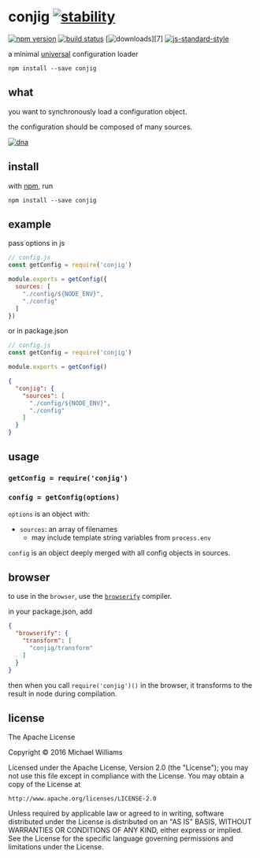 # conjig [![stability][0]][1]
[![npm version][2]][3] [![build status][4]][5]
[![downloads][6]][7] [![js-standard-style][8]][9]

a minimal [universal](#browser) configuration loader

```shell
npm install --save conjig
```

## what

you want to synchronously load a configuration object.

the configuration should be composed of many sources.

[![dna](https://upload.wikimedia.org/wikipedia/commons/8/87/DNA_orbit_animated_small.gif)](https://commons.wikimedia.org/wiki/File%3ADNA_orbit_animated_small.gif)

## install

with [npm](https://www.npmjs.com), run

```shell
npm install --save conjig
```

## example

pass options in js

```js
// config.js
const getConfig = require('conjig')

module.exports = getConfig({
  sources: [
    "./config/${NODE_ENV}",
    "./config"
  ]
})
```

or in package.json

```js
// config.js
const getConfig = require('conjig')

module.exports = getConfig()
```

```json
{
  "conjig": {
    "sources": [
      "./config/${NODE_ENV}",
      "./config"
    ]
  }
}
```

## usage

### `getConfig = require('conjig')`

### `config = getConfig(options)`

`options` is an object with:

- `sources`: an array of filenames
  - may include template string variables from `process.env`

`config` is an object deeply merged with all config objects in sources.

## browser

to use in the `browser`, use the [`browserify`](http://browserify.org) compiler.

in your package.json, add

```json
{
  "browserify": {
    "transform": [
      "conjig/transform"
    ]
  }
}
```

then when you call `require('conjig')()` in the browser, it transforms to the result in node during compilation.

## license

The Apache License

Copyright &copy; 2016 Michael Williams

Licensed under the Apache License, Version 2.0 (the "License");
you may not use this file except in compliance with the License.
You may obtain a copy of the License at

    http://www.apache.org/licenses/LICENSE-2.0

Unless required by applicable law or agreed to in writing, software
distributed under the License is distributed on an "AS IS" BASIS,
WITHOUT WARRANTIES OR CONDITIONS OF ANY KIND, either express or implied.
See the License for the specific language governing permissions and
limitations under the License.

[0]: https://img.shields.io/badge/stability-experimental-orange.svg?style=flat-square
[1]: https://nodejs.org/api/documentation.html#documentation_stability_index
[2]: https://img.shields.io/npm/v/conjig.svg?style=flat-square
[3]: https://npmjs.org/package/conjig
[4]: https://img.shields.io/travis/ahdinosaur/conjig/master.svg?style=flat-square
[5]: https://travis-ci.org/ahdinosaur/conjig
[6]: http://img.shields.io/npm/dm/conjig.svg?style=flat-square
[8]: https://npmjs.org/package/conjig
[8]: https://img.shields.io/badge/code%20style-standard-brightgreen.svg?style=flat-square
[9]: https://github.com/feross/standard
